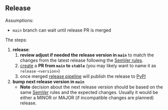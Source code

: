## Release

Assumptions:

*   `main` branch can wait until release PR is merged

The steps:

1.  **release**:
    1.  **review adjust if needed the release version in `main`** to match the changes from the latest release following the [SemVer rules](https://semver.org/#summary).
    2.  [create](https://github.com/sicpa-dlab/peer-did-python/compare/stable...main) a **PR from `main` to `stable`** (you may likely want to name it as `release-<version>`)
    3.  once merged [release pipeline](https://github.com/sicpa-dlab/peer-did-python/actions/workflows/release.yml) will publish the release to [PyPI](https://pypi.org/project/peerdid)
2.  **bump next release version in `main`**
    *   **Note** decision about the next release version should be based on the same [SemVer](https://semver.org/) rules and the expected changes. Usually it would be either a MINOR or MAJOR (if incompatible changes are planned) release.
